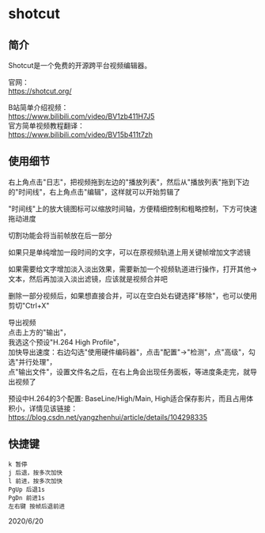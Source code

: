 # shotcut

## 简介
Shotcut是一个免费的开源跨平台视频编辑器。  

官网：  
https://shotcut.org/  


B站简单介绍视频：  
https://www.bilibili.com/video/BV1zb411H7J5  
官方简单视频教程翻译：  
https://www.bilibili.com/video/BV15b411t7zh  


## 使用细节
右上角点击"日志"，把视频拖到左边的"播放列表"，然后从"播放列表"拖到下边的"时间线"，右上角点击"编辑"，这样就可以开始剪辑了  

"时间线"上的放大镜图标可以缩放时间轴，方便精细控制和粗略控制，下方可快速拖动进度  

切割功能会将当前帧放在后一部分  

如果只是单纯增加一段时间的文字，可以在原视频轨道上用关键帧增加文字滤镜  

如果需要给文字增加淡入淡出效果，需要新加一个视频轨道进行操作，打开其他->文本，然后再加淡入淡出滤镜，应该就是视频合并吧  

删除一部分视频后，如果想直接合并，可以在空白处右键选择"移除"，也可以使用剪切"Ctrl+X"  

导出视频  
点击上方的"输出"，  
我选这个预设"H.264 High Profile"，  
加快导出速度：右边勾选"使用硬件编码器"，点击"配置"->"检测"，点"高级"，勾选"并行处理"，  
点"输出文件"，设置文件名之后，在右上角会出现任务面板，等进度条走完，就导出视频了  

预设中H.264的3个配置: BaseLine/High/Main, High适合保存影片，而且占用体积小，详情见该链接：  
https://blog.csdn.net/yangzhenhui/article/details/104298335  

## 快捷键
```
k 暂停
j 后退，按多次加快
l 前进，按多次加快
PgUp 后退1s
PgDn 前进1s
左右键 按帧后退前进
```


2020/6/20  
